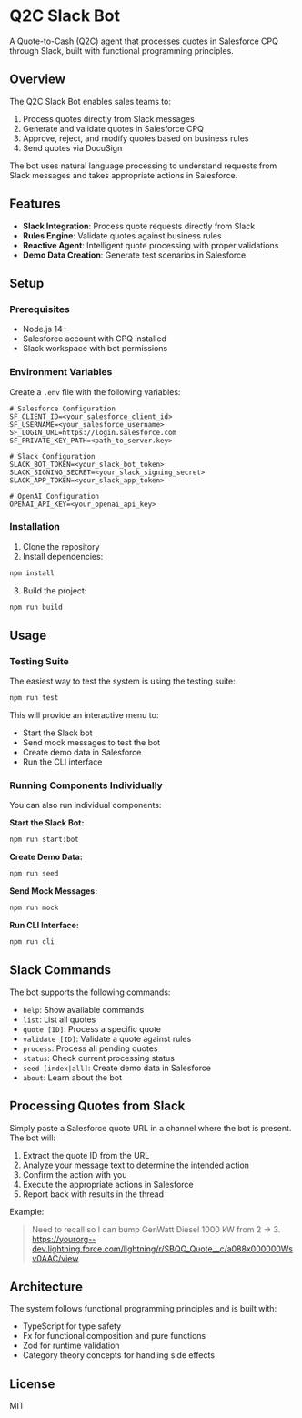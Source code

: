 # Q2C Slack Bot

A Quote-to-Cash (Q2C) agent that processes quotes in Salesforce CPQ through Slack, built with functional programming principles.

## Overview

The Q2C Slack Bot enables sales teams to:

1. Process quotes directly from Slack messages
2. Generate and validate quotes in Salesforce CPQ
3. Approve, reject, and modify quotes based on business rules
4. Send quotes via DocuSign

The bot uses natural language processing to understand requests from Slack messages and takes appropriate actions in Salesforce.

## Features

- **Slack Integration**: Process quote requests directly from Slack
- **Rules Engine**: Validate quotes against business rules
- **Reactive Agent**: Intelligent quote processing with proper validations
- **Demo Data Creation**: Generate test scenarios in Salesforce

## Setup

### Prerequisites

- Node.js 14+
- Salesforce account with CPQ installed
- Slack workspace with bot permissions

### Environment Variables

Create a `.env` file with the following variables:

```
# Salesforce Configuration
SF_CLIENT_ID=<your_salesforce_client_id>
SF_USERNAME=<your_salesforce_username>
SF_LOGIN_URL=https://login.salesforce.com
SF_PRIVATE_KEY_PATH=<path_to_server.key>

# Slack Configuration
SLACK_BOT_TOKEN=<your_slack_bot_token>
SLACK_SIGNING_SECRET=<your_slack_signing_secret>
SLACK_APP_TOKEN=<your_slack_app_token>

# OpenAI Configuration
OPENAI_API_KEY=<your_openai_api_key>
```

### Installation

1. Clone the repository
2. Install dependencies:

```bash
npm install
```

3. Build the project:

```bash
npm run build
```

## Usage

### Testing Suite

The easiest way to test the system is using the testing suite:

```bash
npm run test
```

This will provide an interactive menu to:
- Start the Slack bot
- Send mock messages to test the bot
- Create demo data in Salesforce
- Run the CLI interface

### Running Components Individually

You can also run individual components:

**Start the Slack Bot:**
```bash
npm run start:bot
```

**Create Demo Data:**
```bash
npm run seed
```

**Send Mock Messages:**
```bash
npm run mock
```

**Run CLI Interface:**
```bash
npm run cli
```

## Slack Commands

The bot supports the following commands:

- `help`: Show available commands
- `list`: List all quotes
- `quote [ID]`: Process a specific quote
- `validate [ID]`: Validate a quote against rules
- `process`: Process all pending quotes
- `status`: Check current processing status
- `seed [index|all]`: Create demo data in Salesforce
- `about`: Learn about the bot

## Processing Quotes from Slack

Simply paste a Salesforce quote URL in a channel where the bot is present. The bot will:

1. Extract the quote ID from the URL
2. Analyze your message text to determine the intended action
3. Confirm the action with you
4. Execute the appropriate actions in Salesforce
5. Report back with results in the thread

Example:
> Need to recall so I can bump GenWatt Diesel 1000 kW from 2 → 3.
> https://yourorg--dev.lightning.force.com/lightning/r/SBQQ_Quote__c/a088x000000Wsv0AAC/view

## Architecture

The system follows functional programming principles and is built with:

- TypeScript for type safety
- Fx for functional composition and pure functions
- Zod for runtime validation
- Category theory concepts for handling side effects

## License

MIT 